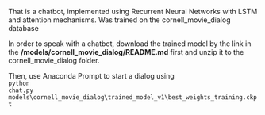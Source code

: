 That is a chatbot, implemented using Recurrent Neural Networks with LSTM and attention mechanisms.
Was trained on the cornell_movie_dialog database

In order to speak with a chatbot, download the trained model by the link in the <strong>/models/cornell_movie_dialog/README.md</strong> first and unzip it to the cornell_movie_dialog folder.

Then, use Anaconda Prompt to start a dialog using <br>
<code>python chat.py models\cornell_movie_dialog\trained_model_v1\best_weights_training.ckpt</code>
